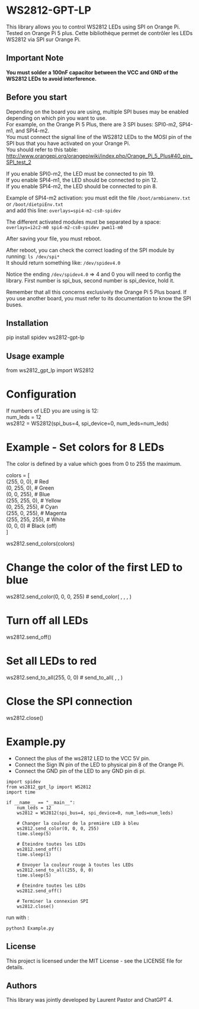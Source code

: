 # WS2812-GPT-LP

This library allows you to control WS2812 LEDs using SPI on Orange Pi. Tested on Orange Pi 5 plus.
Cette bibliothèque permet de contrôler les LEDs WS2812 via SPI sur Orange Pi.

## Important Note
**You must solder a 100nF capacitor between the VCC and GND of the WS2812 LEDs to avoid interference.**

## Before you start

Depending on the board you are using, multiple SPI buses may be enabled depending on which pin you want to use.<br>
For example, on the Orange Pi 5 Plus, there are 3 SPI buses: SPI0-m2, SPI4-m1, and SPI4-m2.<br>
You must connect the signal line of the WS2812 LEDs to the MOSI pin of the SPI bus that you have activated on your Orange Pi.<br>
You should refer to this table: http://www.orangepi.org/orangepiwiki/index.php/Orange_Pi_5_Plus#40_pin_SPI_test_2

If you enable SPI0-m2, the LED must be connected to pin 19.<br>
If you enable SPI4-m1, the LED should be connected to pin 12.<br>
If you enable SPI4-m2, the LED should be connected to pin 8.<br>

Example of SPI4-m2 activation: you must edit the file `/boot/armbianenv.txt` or `/boot/dietpiEnv.txt`<br>
and add this line: `overlays=spi4-m2-cs0-spidev`

The different activated modules must be separated by a space:<br>
`overlays=i2c2-m0 spi4-m2-cs0-spidev pwm11-m0`

After saving your file, you must reboot.

After reboot, you can check the correct loading of the SPI module by running: `ls /dev/spi*`<br>
It should return something like: `/dev/spidev4.0`

Notice the ending `/dev/spidev4.0` => 4 and 0 you will need to config the library. First number is spi_bus, second number is spi_device, hold it.<br>

Remember that all this concerns exclusively the Orange Pi 5 Plus board. If you use another board, you must refer to its documentation to know the SPI buses.

## Installation

pip install spidev ws2812-gpt-lp

## Usage example

from ws2812_gpt_lp import WS2812

# Configuration
If numbers of LED you are using is 12:<br>
num_leds = 12<br>
ws2812 = WS2812(spi_bus=4, spi_device=0, num_leds=num_leds)

# Example - Set colors for 8 LEDs

The color is defined by a value which goes from 0 to 255 the maximum.

colors = [<br>
    (255, 0, 0),  # Red<br>
    (0, 255, 0),  # Green<br>
    (0, 0, 255),  # Blue<br>
    (255, 255, 0),  # Yellow<br>
    (0, 255, 255),  # Cyan<br>
    (255, 0, 255),  # Magenta<br>
    (255, 255, 255),  # White<br>
    (0, 0, 0)     # Black (off)<br>
]

ws2812.send_colors(colors)

# Change the color of the first LED to blue
ws2812.send_color(0, 0, 0, 255) # send_color( <LED index>, <Red value>, <Green value>, <Blue value> )

# Turn off all LEDs
ws2812.send_off()

# Set all LEDs to red
ws2812.send_to_all(255, 0, 0)	# send_to_all( <Red value>, <Green value>, <Blue value> )

# Close the SPI connection
ws2812.close()

# Example.py

- Connect the plus of the ws2812 LED to the VCC 5V pin.
- Connect the Sign IN pin of the LED to physical pin 8 of the Orange Pi.
- Connect the GND pin of the LED to any GND pin di pi.

```
import spidev
from ws2812_gpt_lp import WS2812
import time

if __name__ == "__main__":
    num_leds = 12
    ws2812 = WS2812(spi_bus=4, spi_device=0, num_leds=num_leds)

    # Changer la couleur de la première LED à bleu
    ws2812.send_color(0, 0, 0, 255)
    time.sleep(5)

    # Éteindre toutes les LEDs
    ws2812.send_off()
    time.sleep(1)

    # Envoyer la couleur rouge à toutes les LEDs
    ws2812.send_to_all(255, 0, 0)
    time.sleep(5)

    # Éteindre toutes les LEDs
    ws2812.send_off()

    # Terminer la connexion SPI
    ws2812.close()
```

run with : 

```
python3 Example.py
```

## License

This project is licensed under the MIT License - see the LICENSE file for details.

## Authors

This library was jointly developed by Laurent Pastor and ChatGPT 4.
